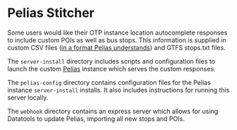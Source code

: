 # Pelias Stitcher

Some users would like their OTP instance location autocomplete responses to include custom POIs as well as bus stops. This information is supplied in custom CSV files ([in a format Pelias understands](https://github.com/pelias/csv-importer)) and GTFS stops.txt files.

The `server-install` directory includes scripts and configuration files to launch the custom [Pelias](https://github.com/pelias/docker) instance which serves the custom responses.

The `pelias-config` directory contains configuration files for the Pelias instance `server-install` installs. It also includes instructions for running this server locally.

The `webhook` directory contains an express server which allows for using Datatools to update Pelias, importing all new stops and POIs.
